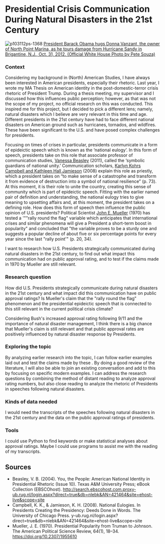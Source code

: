 
# Presidential Crisis Communication During Natural Disasters in the 21st Century
![p103112ps-1368](https://github.com/LTelnekes/Tools_Methods/assets/150801777/b74274de-f9ae-47bb-9c76-7deac789d3f4)
[President Barack Obama hugs Donna Vanzant, the owner of North Point Marina, as he tours damage from Hurricane Sandy in Brigantine, N.J., Oct. 31, 2012. (Official White House Photo by Pete Souza)](https://obamawhitehouse.archives.gov/blog/2012/10/31/president-obama-new-jersey-we-are-here-you)


### Context
Considering my background in (North) American Studies, I have always been interested in American presidents, especially their rhetoric. Last year, I wrote my MA Thesis on American identity in the post-domestic-terror crisis rhetoric of President Trump. During a thesis meeting, my supervisor and I discussed how this influences public perception; however, as that was not the scope of my project, no official research on this was conducted. This inspired me for this project, but I decided to pick a different lens; namely, natural disasters which I believe are very relevant in this time and age. Different presidents in the 21st century have had to face different national disasters on American ground such as hurricanes, tornados, and wildfires. These have been significant to the U.S. and have posed complex challenges for presidents.

Focusing on times of crises in particular, presidents communicate in a form of epideictic speech which is known as the ‘national eulogy’. In this form of speech, presidents take on this role that associate professor of communication studies, [Vanessa Beasley](https://web-s-ebscohost-com.proxy-ub.rug.nl/ehost/detail/detail?vid=0&sid=e5d5d0e1-8981-4ae6-8c96-aac452c3c1b9%40redis&bdata=JnNpdGU9ZWhvc3QtbGl2ZSZzY29wZT1zaXRl) (2011), called the ‘symbolic guardians of national unity.’ Communication scholars, [Karlyn Kohrs Campbell and Kathleen Hall Jamieson](https://press.uchicago.edu/ucp/books/book/chicago/P/bo5759249.html) (2008) explain this role as priestly, which a president takes on “to make sense of a catastrophe and transform it from evidence of destruction into a symbol of national resilience” (p. 73). At this moment, it is their role to unite the country, creating this sense of community which is part of epideictic speech. Fitting with the earlier named pair of definition and understanding, the national eulogy tries to give meaning to upsetting affairs and, at this moment, the president takes on a defining role. How does this form of speech then influence the public opinion of U.S. presidents? Political Scientist [John E. Mueller](https://www-jstor-org.proxy-ub.rug.nl/stable/pdf/1955610.pdf?refreqid=fastly-default%3Aa38918e1d8530f7edf27eab3014b58a6&ab_segments=&origin=&initiator=&acceptTC=1) (1970) has tested a '""rally round the flag" variable which anticipates that international crises and similar phenomena will give a President a short-term boost in popularity" and concluded that "the variable proves to be a sturdy one and suggests a popular decline of about five or six percentage points for every year since the last "rally point'" (p. 20, 34).

I want to research how U.S. Presidents strategically communicated during natural disasters in the 21st century, to find out what impact this communication had on public approval rating, and to test if the claims made in 1970 by Mueller are still relevant.

### Research question
How did U.S. Presidents strategically communicate during natural disasters in the 21st century and what impact did this communication have on public approval ratings? Is Mueller's claim that the "rally round the flag" phenomenon and the presidential epideictic speech that is connected to this still relevant in the current political crisis climate?

Considering Bush's increased approval rating following 9/11 and the importance of natural disaster management, I think there is a big chance that Mueller's claim is still relevant and that public approval rates are positively influenced by natural disaster response by Presidents.

### Exploring the topic 
By analyzing earlier research into the topic, I can follow earlier examples laid out and test the claims made by these . By doing a good review of the literature, I will also be able to join an existing conversation and add to this by focusing on specific modern examples. I can address the research questions by combining the method of distant reading to analyze approval rating numbers, but also close reading to analyze the rhetoric of Presidents in speeches following natural disasters.

### Kinds of data needed
I would need the transcripts of the speeches following natural disasters in the 21st century and the data on the public approval ratings of presidents.

### Tools
I could use Python to find keywords or make statistical analyses about approval ratings. Maybe I could use programs to assist me with the reading of my transcripts.

## Sources
- Beasley, V. B. (2004). You, the People: American National Identity in Presidential Rhetoric (Issue 10). Texas A&M University Press; eBook Collection (EBSCOhost). http://search.ebscohost.com.proxy-ub.rug.nl/login.aspx?direct=true&db=nlebk&AN=421464&site=ehost-live&scope=site
- Campbell, K. K., & Jamieson, K. H. (2008). National Eulogies. In Presidents Creating the Presidency: Deeds Done in Words. The University of Chicago Press.
y-ub.rug.nl/login.aspx?direct=true&db=nlebk&AN=421464&site=ehost-live&scope=site
- Mueller, J. E. (1970). Presidential Popularity from Truman to Johnson. The American Political Science Review, 64(1), 18–34. https://doi.org/10.2307/1955610
